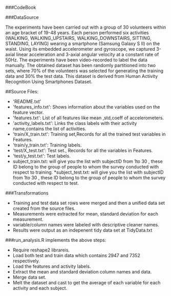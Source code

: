 
###CodeBook

###DataSource

The experiments have been carried out with a group of 30 volunteers within an age bracket of 19-48 years. Each person performed six activities (WALKING, WALKING_UPSTAIRS, WALKING_DOWNSTAIRS, SITTING, STANDING, LAYING) wearing a smartphone (Samsung Galaxy S II) on the waist. Using its embedded accelerometer and gyroscope, we captured 3-axial linear acceleration and 3-axial angular velocity at a constant rate of 50Hz. The experiments have been video-recorded to label the data manually. The obtained dataset has been randomly partitioned into two sets, where 70% of the volunteers was selected for generating the training data and 30% the test data. 
This dataset is derived from Human Activity Recognition Using Smartphones Dataset.

##Source Files:

* 'README.txt'
* 'features_info.txt': Shows information about the variables used on the feature vector.
* 'features.txt': List of all features like mean ,std,coeff of accelerometers.
* 'activity_labels.txt': Links the class labels with their activity name,contains the list of activities.
* 'train/X_train.txt': Training set,Records for all the trained  test variables in Features.
* 'train/y_train.txt': Training labels.
* 'test/X_test.txt': Test set., Records for all the variables in Features.
* 'test/y_test.txt': Test labels.
* subject_train.txt: will give you the list with subjectID from  1to 30 , these ID belong to the group of people to whom the survey conducted with respect to training.
*subject_test.txt: will give you the list with subjectID from  1to 30 , these ID belong to the group of people to whom the survey conducted with respect to test.

###Transformations
* Training and test data set rows were merged and then a unified data set created from the source files.
* Measurements were extracted for mean, standard deviation for each measurement.
* variable/column names were labeled with descriptive cleaner names.
* Results were output as an indepenent tidy data set at TidyData.txt

###run_analysis.R implements the above steps:
* Require reshape2  librareis.
* Load both test and train data which contains 2947 and 7352 respectively.
* Load the features and activity labels.
* Extract the mean and standard deviation column names and data.
* Merge data set.
* Melt the dataset and cast to get the  average of each variable for each activity and each subject.



